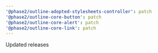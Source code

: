 ```yaml
---
'@phase2/outline-adopted-stylesheets-controller': patch
'@phase2/outline-core-button': patch
'@phase2/outline-core-alert': patch
'@phase2/outline-core-link': patch
---
```


Updated releases
